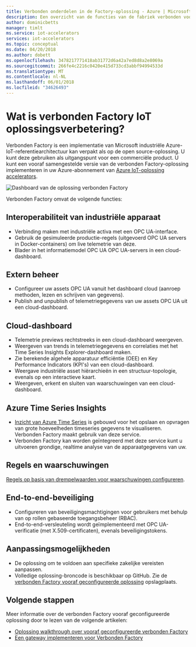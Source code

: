 ```yaml
---
title: Verbonden onderdelen in de Factory-oplossing - Azure | Microsoft Docs
description: Een overzicht van de functies van de fabriek verbonden vooraf geconfigureerde oplossing.
author: dominicbetts
manager: timlt
ms.service: iot-accelerators
services: iot-accelerators
ms.topic: conceptual
ms.date: 04/20/2018
ms.author: dobett
ms.openlocfilehash: 3478217771418ab31772d6a42a7ed8d8a2e8069a
ms.sourcegitcommit: 266fe4c2216c0420e415d733cd3abbf94994533d
ms.translationtype: MT
ms.contentlocale: nl-NL
ms.lasthandoff: 06/01/2018
ms.locfileid: "34626493"
---
```

# <a name="what-is-connected-factory-iot-solution-accelerator"></a>Wat is verbonden Factory IoT oplossingsverbetering?

Verbonden Factory is een implementatie van Microsoft industriële Azure-IoT-referentiearchitectuur kan verpakt als op de open source-oplossing. U kunt deze gebruiken als uitgangspunt voor een commerciële product. U kunt een vooraf samengestelde versie van de verbonden Factory-oplossing implementeren in uw Azure-abonnement van [Azure IoT-oplossing accelerators](https://www.azureiotsolutions.com/#solutions/types/CF).

![Dashboard van de oplossing verbonden Factory](./media/iot-accelerators-connected-factory-features/dashboard.png)

Verbonden Factory omvat de volgende functies:

## <a name="industrial-device-interoperability"></a>Interoperabiliteit van industriële apparaat

- Verbinding maken met industriële activa met een OPC UA-interface.
- Gebruik de gesimuleerde productie-regels (uitgevoerd OPC UA servers in Docker-containers) om live telemetrie van deze.
- Blader in het informatiemodel OPC UA OPC UA-servers in een cloud-dashboard.

## <a name="remote-management"></a>Extern beheer

- Configureer uw assets OPC UA vanuit het dashboard cloud (aanroep methoden, lezen en schrijven van gegevens).
- Publish and unpublish of telemetriegegevens van uw assets OPC UA uit een cloud-dashboard.

## <a name="cloud-dashboard"></a>Cloud-dashboard

- Telemetrie previews rechtstreeks in een cloud-dashboard weergeven.
- Weergeven van trends in telemetriegegevens en correlaties met het Time Series Insights Explorer-dashboard maken.
- Zie berekende algehele apparatuur efficiëntie (OEE) en Key Performance Indicators (KPI's) van een cloud-dashboard.
- Weergave industriële asset hiërarchieën in een structuur-topologie, evenals op een interactieve kaart.
- Weergeven, erkent en sluiten van waarschuwingen van een cloud-dashboard.

## <a name="azure-time-series-insights"></a>Azure Time Series Insights

- [Inzicht van Azure Time Series](../time-series-insights/time-series-insights-overview.md) is gebouwd voor het opslaan en opvragen van grote hoeveelheden timeseries gegevens te visualiseren. Verbonden Factory maakt gebruik van deze service.
- Verbonden Factory kan worden geïntegreerd met deze service kunt u uitvoeren grondige, realtime analyse van de apparaatgegevens van uw.

## <a name="rules-and-alerts"></a>Regels en waarschuwingen

[Regels op basis van drempelwaarden voor waarschuwingen configureren](iot-accelerators-connected-factory-configure.md).

## <a name="end-to-end-security"></a>End-to-end-beveiliging

- Configureren van beveiligingsmachtigingen voor gebruikers met behulp van op rollen gebaseerde toegangsbeheer (RBAC).
- End-to-end-versleuteling wordt geïmplementeerd met OPC UA-verificatie (met X.509-certificaten), evenals beveiligingstokens.

## <a name="customizability"></a>Aanpassingsmogelijkheden

- De oplossing om te voldoen aan specifieke zakelijke vereisten aanpassen.
- Volledige oplossing-broncode is beschikbaar op GitHub. Zie de [verbonden Factory vooraf geconfigureerde oplossing](https://github.com/Azure/azure-iot-connected-factory) opslagplaats.

## <a name="next-steps"></a>Volgende stappen

Meer informatie over de verbonden Factory vooraf geconfigureerde oplossing door te lezen van de volgende artikelen:

* [Oplossing walkthrough over vooraf geconfigureerde verbonden Factory](iot-accelerators-connected-factory-sample-walkthrough.md)
* [Een gateway implementeren voor Verbonden Factory]( iot-accelerators-connected-factory-gateway-deployment.md)

